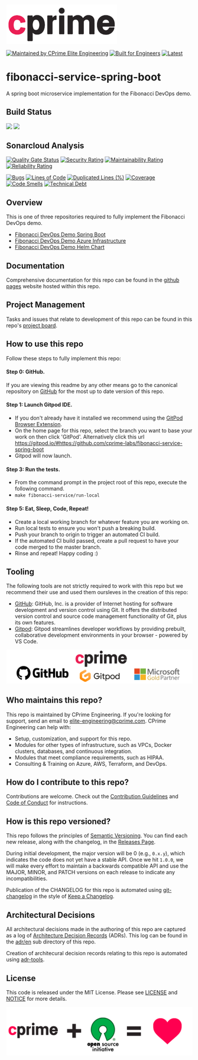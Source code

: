 <a href="https://cprime.com/" target="_blank">
<img src=".assets/cprime-logo.png" width="300" />
</a>

[![Maintained by CPrime Elite Engineering](https://img.shields.io/badge/maintained%20by-cprime%20elite%20engineering-ED1846)](https://cprime.com/) 
[![Built for Engineers](https://img.shields.io/badge/project-fibonacci%20devops%20demo-ED1846)](https://github.com/cprimeinc)
[![Latest](https://img.shields.io/badge/latest-0.0.0-ED1846)](../../releases) 

# fibonacci-service-spring-boot
A spring boot microservice implementation for the Fibonacci DevOps demo.

## Build Status

![](https://github.com/cprime-labs/fibonacci-service-spring-boot/actions/workflows/unit-test.yml/badge.svg)
![](https://github.com/cprime-labs/fibonacci-service-spring-boot/actions/workflows/sonarcloud-analysis.yml/badge.svg)


## Sonarcloud Analysis

[![Quality Gate Status](https://sonarcloud.io/api/project_badges/measure?project=cprime-labs_fibonacci-service-spring-boot&metric=alert_status)](https://sonarcloud.io/dashboard?id=cprime-labs_fibonacci-service-spring-boot)
[![Security Rating](https://sonarcloud.io/api/project_badges/measure?project=cprime-labs_fibonacci-service-spring-boot&metric=security_rating)](https://sonarcloud.io/dashboard?id=cprime-labs_fibonacci-service-spring-boot)
[![Maintainability Rating](https://sonarcloud.io/api/project_badges/measure?project=cprime-labs_fibonacci-service-spring-boot&metric=sqale_rating)](https://sonarcloud.io/dashboard?id=cprime-labs_fibonacci-service-spring-boot)
[![Reliability Rating](https://sonarcloud.io/api/project_badges/measure?project=cprime-labs_fibonacci-service-spring-boot&metric=reliability_rating)](https://sonarcloud.io/dashboard?id=cprime-labs_fibonacci-service-spring-boot)

[![Bugs](https://sonarcloud.io/api/project_badges/measure?project=cprime-labs_fibonacci-service-spring-boot&metric=bugs)](https://sonarcloud.io/dashboard?id=cprime-labs_fibonacci-service-spring-boot)
[![Lines of Code](https://sonarcloud.io/api/project_badges/measure?project=cprime-labs_fibonacci-service-spring-boot&metric=ncloc)](https://sonarcloud.io/dashboard?id=cprime-labs_fibonacci-service-spring-boot)
[![Duplicated Lines (%)](https://sonarcloud.io/api/project_badges/measure?project=cprime-labs_fibonacci-service-spring-boot&metric=duplicated_lines_density)](https://sonarcloud.io/dashboard?id=cprime-labs_fibonacci-service-spring-boot)
[![Coverage](https://sonarcloud.io/api/project_badges/measure?project=cprime-labs_fibonacci-service-spring-boot&metric=coverage)](https://sonarcloud.io/dashboard?id=cprime-labs_fibonacci-service-spring-boot)
[![Code Smells](https://sonarcloud.io/api/project_badges/measure?project=cprime-labs_fibonacci-service-spring-boot&metric=code_smells)](https://sonarcloud.io/dashboard?id=cprime-labs_fibonacci-service-spring-boot)
[![Technical Debt](https://sonarcloud.io/api/project_badges/measure?project=cprime-labs_fibonacci-service-spring-boot&metric=sqale_index)](https://sonarcloud.io/dashboard?id=cprime-labs_fibonacci-service-spring-boot)

## Overview

This is one of three repositories required to fully implement the Fibonacci DevOps demo.

* [Fibonacci DevOps Demo Spring Boot](https://github.com/cprime-labs/fibonacci-service-spring-boot)
* [Fibonacci DevOps Demo Azure Infrastructure](https://github.com/cprime-labs/fibonacci-service-azure-infrastructure)
* [Fibonacci DevOps Demo Helm Chart](https://github.com/cprime-labs/fibonacci-service-helm-chart)

## Documentation

Comprehensive documentation for this repo can be found in the [github pages](https://cprime-labs.github.io/fibonacci-service-spring-boot/) website hosted within this repo.

## Project Management

Tasks and issues that relate to development of this repo can be found in this repo's [project board](https://github.com/cprime-labs/fibonacci-service-spring-boot/projects/1).

## How to use this repo

Follow these steps to fully implement this repo:

#### Step 0: GitHub.
If you are viewing this readme by any other means go to the canonical repository on [GitHub](https://github.com/cprime-labs/fibonacci-service-spring-boot) for the most up to date version of this repo.

#### Step 1: Launch Gitpod IDE.
- If you don't already have it installed we recommend using the [GitPod Browser Extension](https://www.gitpod.io/docs/browser-extension/).
- On the home page for this repo, select the branch you want to base your work on then click 'GitPod'. Alternatively click this url https://gitpod.io/#https://github.com/cprime-labs/fibonacci-service-spring-boot
- Gitpod will now launch.

#### Step 3: Run the tests.
- From the command prompt in the project root of this repo, execute the following command.
- `make fibonacci-service/run-local`


#### Step 5: Eat, Sleep, Code, Repeat!
- Create a local working branch for whatever feature you are working on.
- Run local tests to ensure you won't push a breaking build.
- Push your branch to origin to trigger an automated CI build.
- If the automated CI build passed, create a pull request to have your code merged to the master branch.
- Rinse and repeat! Happy coding :)


## Tooling

The following tools are not strictly required to work with this repo but we recommend their use and used them oursleves in the creation of this repo:
- [GitHub](https://GitHub.com): GitHub, Inc. is a provider of Internet hosting for software development and version control using Git. It offers the distributed version control and source code management functionality of Git, plus its own features. 
- [Gitpod](https://www.gitpod.io/): Gitpod streamlines developer workflows by providing prebuilt, collaborative development environments in your browser - powered by VS Code.

<a href="https://cprime.com/" target="_blank">
<img src=".assets/cp-gh-gp-ms-partner.png" />
</a>

## Who maintains this repo?

This repo is maintained by CPrime Engineering. If you're looking for support, send an email to [elite-engineering@cprime.com](mailto:elite-engineering@cprime.com?subject=Fibonacci%20DevOps%20Demo).
CPrime Engineering can help with:

- Setup, customization, and support for this repo.
- Modules for other types of infrastructure, such as VPCs, Docker clusters, databases, and continuous integration.
- Modules that meet compliance requirements, such as HIPAA.
- Consulting & Training on Azure, AWS, Terraform, and DevOps.

## How do I contribute to this repo?

Contributions are welcome. Check out the
[Contribution Guidelines](/CONTRIBUTING.md) and 
[Code of Conduct](/CONDUCT.md) for instructions.

## How is this repo versioned?

This repo follows the principles of [Semantic Versioning](http://semver.org/). You can find each new release,
along with the changelog, in the [Releases Page](../../releases).

During initial development, the major version will be 0 (e.g., `0.x.y`), which indicates the code does not yet have a
stable API. Once we hit `1.0.0`, we will make every effort to maintain a backwards compatible API and use the MAJOR,
MINOR, and PATCH versions on each release to indicate any incompatibilities.

Publication of the CHANGELOG for this repo is automated using [git-changelog](https://github.com/git-chglog/git-chglog) in the style of [Keep a Changelog](https://keepachangelog.com/en/1.0.0/).

## Architectural Decisions

All architectural decisions made in the authoring of this repo are captured as a log of [Architecture Decision Records](http://thinkrelevance.com/blog/2011/11/15/documenting-architecture-decisions) (ADRs). This log can be found in the [adr/en](adr/en) sub directory of this repo.

Creation of architecural decision records relating to this repo is automated using [adr-tools](https://github.com/npryce/adr-tools).

## License

This code is released under the MIT License. Please see [LICENSE](/LICENSE) and [NOTICE](/NOTICE) for more details.

<a href="https://opensource.org/" target="_blank">
<img src=".assets/cp-osi-love.png" />
</a>
